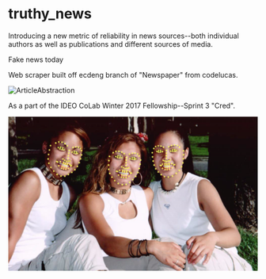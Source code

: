 # truthy_news
Introducing a new metric of reliability in news sources--both individual authors as well as publications and different sources of media.

Fake news today

Web scraper built off ecdeng branch of "Newspaper" from codelucas. 

![ArticleAbstraction](https://github.com/ecdeng/truthy_news/blob/master/img/ArticleAbstraction.png)


As a part of the IDEO CoLab Winter 2017 Fellowship--Sprint 3 "Cred". 


![Sample facial landmark detection image](https://github.com/TadasBaltrusaitis/OpenFace/blob/master/imgs/multi_face_img.png)
